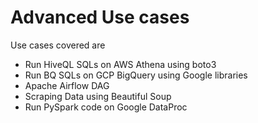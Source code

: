 # Advanced Use cases

Use cases covered are
- Run HiveQL SQLs on AWS Athena using boto3
- Run BQ SQLs on GCP BigQuery using Google libraries
- Apache Airflow DAG
- Scraping Data using Beautiful Soup
- Run PySpark code on Google DataProc